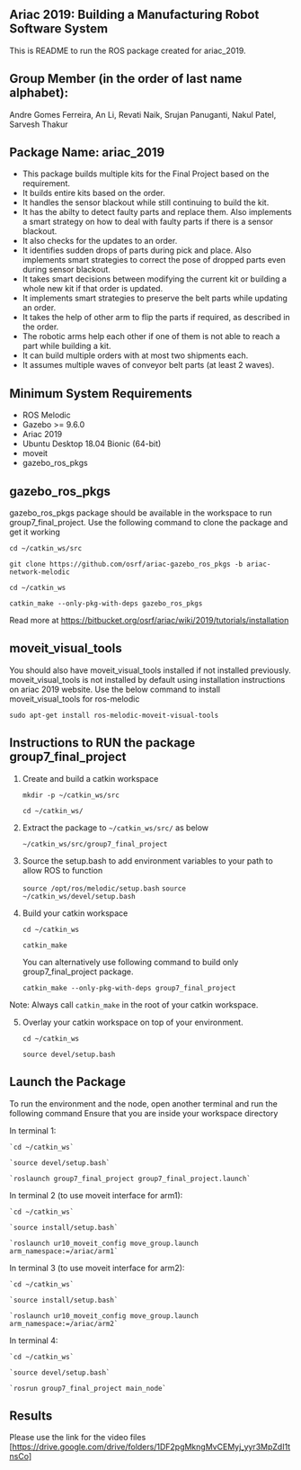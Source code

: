 ## **Ariac 2019: Building a Manufacturing Robot Software System**
This is README to run the ROS package created for ariac_2019. 

## Group Member (in the order of last name alphabet):
Andre Gomes Ferreira, An Li, Revati Naik, Srujan Panuganti, Nakul Patel, Sarvesh Thakur

## **Package Name: ariac_2019**
* This package builds multiple kits for the Final Project based on the requirement.
* It builds entire kits based on the order.
* It handles the sensor blackout while still continuing to build the kit.
* It has the abilty to detect faulty parts and replace them. Also implements a smart strategy on how to deal with faulty parts if there is a sensor blackout.
* It also checks for the updates to an order.
* It identifies sudden drops of parts during pick and place. Also implements smart strategies to correct the pose of dropped parts even during sensor blackout.
* It takes smart decisions between modifying the current kit or building a whole new kit if that order is updated.
* It implements smart strategies to preserve the belt parts while updating an order.
* It takes the help of other arm to flip the parts if required, as described in the order.
* The robotic arms help each other if one of them is not able to reach a part while building a kit.
* It can build multiple orders with at most two shipments each.
* It assumes multiple waves of conveyor belt parts (at least 2 waves).

## **Minimum System Requirements**
  * ROS Melodic 
  * Gazebo >= 9.6.0 
  * Ariac 2019
  * Ubuntu Desktop 18.04 Bionic (64-bit)
  * moveit
  * gazebo_ros_pkgs 

## gazebo_ros_pkgs
gazebo_ros_pkgs package should be available in the workspace to run group7_final_project. Use the following command to 
clone the package and get it working

`cd ~/catkin_ws/src`

`git clone https://github.com/osrf/ariac-gazebo_ros_pkgs -b ariac-network-melodic`

`cd ~/catkin_ws`

`catkin_make --only-pkg-with-deps gazebo_ros_pkgs`

Read more at https://bitbucket.org/osrf/ariac/wiki/2019/tutorials/installation

## moveit_visual_tools
You should also have moveit_visual_tools installed if not installed previously. moveit_visual_tools is not installed by default using installation instructions on ariac 2019 website. Use the below command to install moveit_visual_tools for ros-melodic

  `sudo apt-get install ros-melodic-moveit-visual-tools`


## **Instructions to RUN the package group7_final_project**
1. Create and build a catkin workspace

      `mkdir -p ~/catkin_ws/src`
       
      `cd ~/catkin_ws/`

2.  Extract the package to `~/catkin_ws/src/` as below

      `~/catkin_ws/src/group7_final_project`
         
3. Source the setup.bash to add environment variables to your path to allow ROS to function

      `source /opt/ros/melodic/setup.bash`
      `source ~/catkin_ws/devel/setup.bash`

4. Build your catkin workspace

      `cd ~/catkin_ws`

      `catkin_make`

    You can alternatively use following command to build only group7_final_project package.
  
    `catkin_make --only-pkg-with-deps group7_final_project`

  Note: Always call `catkin_make` in the root of your catkin workspace. 

5. Overlay your catkin workspace on top of your environment.

     `cd ~/catkin_ws`

     `source devel/setup.bash`
 
## **Launch the Package**

To run the environment and the node, open another terminal and run the following command
Ensure that you are inside your workspace directory

In terminal 1:

	`cd ~/catkin_ws`

	`source devel/setup.bash`

	`roslaunch group7_final_project group7_final_project.launch`


In terminal 2 (to use moveit interface for arm1):

	`cd ~/catkin_ws`

	`source install/setup.bash`

	`roslaunch ur10_moveit_config move_group.launch arm_namespace:=/ariac/arm1`

In terminal 3 (to use moveit interface for arm2):

	`cd ~/catkin_ws`

	`source install/setup.bash`

	`roslaunch ur10_moveit_config move_group.launch arm_namespace:=/ariac/arm2`

In terminal 4:

	`cd ~/catkin_ws`
	 
	`source devel/setup.bash`

	`rosrun group7_final_project main_node`

## Results 
Please use the link for the video files [https://drive.google.com/drive/folders/1DF2pgMkngMvCEMyj_yyr3MpZdI1tnsCo]
